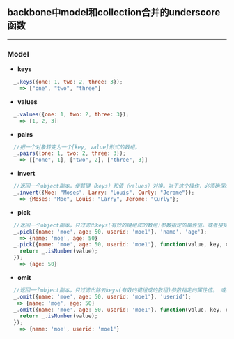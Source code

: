 ## backbone中model和collection合并的underscore函数
------------------------------------------------
### Model
* **keys**
```javascript
  _.keys({one: 1, two: 2, three: 3});
    => ["one", "two", "three"]
```
* **values**
```javascript
  _.values({one: 1, two: 2, three: 3});
    => [1, 2, 3]
```
* **pairs**
```javascript
  //把一个对象转变为一个[key, value]形式的数组。
  _.pairs({one: 1, two: 2, three: 3});
    => [["one", 1], ["two", 2], ["three", 3]]
```
* **invert**
```javascript
  //返回一个object副本，使其键（keys）和值（values）对换。对于这个操作，必须确保object里所有的值都是唯一的且可以序列号成字符串.
  _.invert({Moe: "Moses", Larry: "Louis", Curly: "Jerome"});
    => {Moses: "Moe", Louis: "Larry", Jerome: "Curly"};
```
* **pick**
```javascript
  //返回一个object副本，只过滤出keys(有效的键组成的数组)参数指定的属性值。或者接受一个判断函数，指定挑选哪个key。
  _.pick({name: 'moe', age: 50, userid: 'moe1'}, 'name', 'age');
    => {name: 'moe', age: 50}
  _.pick({name: 'moe', age: 50, userid: 'moe1'}, function(value, key, object) {
    return _.isNumber(value);
  });
    => {age: 50}  
```
* **omit**
```javascript
  //返回一个object副本，只过滤出除去keys(有效的键组成的数组)参数指定的属性值。 或者接受一个判断函数，指定忽略哪个key。
  _.omit({name: 'moe', age: 50, userid: 'moe1'}, 'userid');
   => {name: 'moe', age: 50}
  _.omit({name: 'moe', age: 50, userid: 'moe1'}, function(value, key, object) {
    return _.isNumber(value);
  });
    => {name: 'moe', userid: 'moe1'}
```
